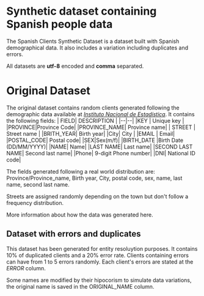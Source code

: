 # Synthetic dataset containing Spanish people data

The Spanish Clients Synthetic Dataset is a dataset built with Spanish demographical data. It also includes a variation including duplicates and errors.

All datasets are **utf-8** encoded and **comma** separated.

# Original Dataset

The original dataset contains random clients generated following the demographic data available at *[Instituto Nacional de Estadística](https://www.ine.es/)*. It contains the following fields:
| FIELD| DESCRIPTION  |
|--|--|
|KEY  | Unique key |
|PROVINCE|Province Code|
|PROVINCE_NAME| Province name|
| STREET | Street name |
|BRITH_YEAR| Birth year|
|City| City |
|EMAIL | Email|
|POSTAL_CODE| Postal code|
|SEX|Sex(m/f)|
|BIRTH_DATE |Birth Date (DD/MM/YYYY)|
|NAME| Name|
|LAST NAME| Last name|
|SECOND LAST NAME| Second last name|
|Phone| 9-digit Phone number|
|DNI| National ID code|


The fields generated following a real world distribution are: 
Province/Province_name, Birth year, City, postal code, sex, name, last name, second last name. 

Streets are assigned randomly depending on the town but don't follow a frequency distribution. 

More information about how the data was generated here. 



## Dataset with errors and duplicates

This dataset has been generated for entity resoluytion purposes. It contains 10% of duplicated clients and a 20% error rate. Clients containing errors can have from 1 to 5 errors randomly. Each client's errors are stated at the *ERROR* column. 

Some names are modified by their hipocorism to simulate data variations, the original name is saved in the ORIGINAL_NAME column. 



